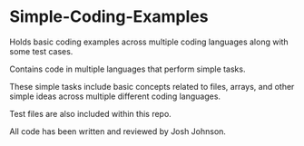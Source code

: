 # Simple-Coding-Examples
Holds basic coding examples across multiple coding languages along with some test cases.

Contains code in multiple languages that perform simple tasks. 

These simple tasks include basic concepts related to files, arrays, and other simple ideas across multiple different coding languages.

Test files are also included within this repo.

All code has been written and reviewed by Josh Johnson.
